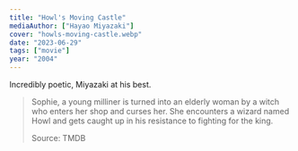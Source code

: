 ```yaml
---
title: "Howl's Moving Castle"
mediaAuthor: ["Hayao Miyazaki"]
cover: "howls-moving-castle.webp"
date: "2023-06-29"
tags: ["movie"]
year: "2004"
---
```


Incredibly poetic, Miyazaki at his best.

> Sophie, a young milliner is turned into an elderly woman by a witch who enters her shop and curses her. She encounters a wizard named Howl and gets caught up in his resistance to fighting for the king.
>
> Source: TMDB
